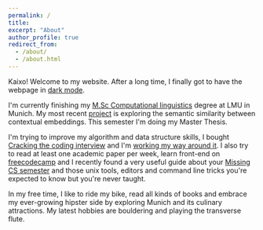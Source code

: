 ```yaml
---
permalink: /
title:
excerpt: "About"
author_profile: true
redirect_from: 
  - /about/
  - /about.html
---
```


Kaixo! Welcome to my website. After a long time, I finally got to have the webpage in [dark mode](https://github.com/academicpages/academicpages.github.io/issues/137#issuecomment-439449905).

I'm currently finishing my [M.Sc Computational linguistics](https://www.uni-muenchen.de/studium/studienangebot/studiengaenge/studienfaecher/computerl_/master2/index.html) degree at LMU in Munich. My most recent [project](https://github.com/anebz/eu-sim) is exploring the semantic similarity between contextual embeddings. This semester I'm doing my Master Thesis.

I'm trying to improve my algorithm and data structure skills, I bought [Cracking the coding interview](http://www.crackingthecodinginterview.com/) and I'm [working my way around it](https://github.com/anebz/ctci). I also try to read at least one academic paper per week, learn front-end on [freecodecamp](https://www.freecodecamp.org/learn/) and I recently found a very useful guide about your [Missing CS semester](https://missing.csail.mit.edu/) and those unix tools, editors and command line tricks you're expected to know but you're never taught.

In my free time, I like to ride my bike, read all kinds of books and embrace my ever-growing hipster side by exploring Munich and its culinary attractions. My latest hobbies are bouldering and playing the transverse flute.
